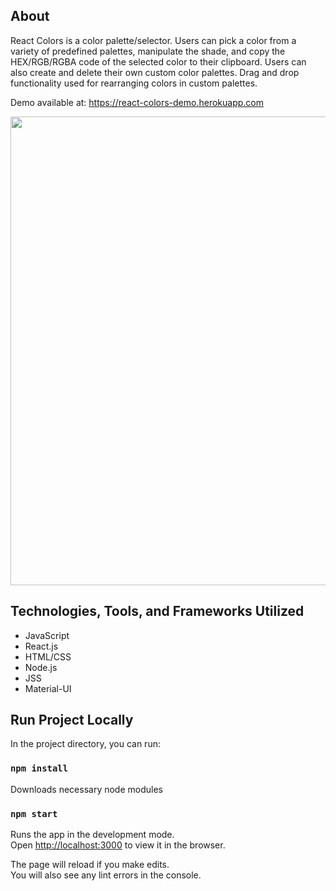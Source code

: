 ## About

React Colors is a color palette/selector. Users can pick a color from a variety of predefined palettes, manipulate the shade, and copy the HEX/RGB/RGBA code of the selected color to their clipboard. Users can also create and delete their own custom color palettes. Drag and drop functionality used for rearranging colors in custom palettes. 

Demo available at: https://react-colors-demo.herokuapp.com

<img src="https://github.com/mpdevelops/misc/blob/master/Screen%20Shot%202020-09-07%20at%2012.35.19%20AM.png?raw=true" width="750"/>

## Technologies, Tools, and Frameworks Utilized

- JavaScript
- React.js
- HTML/CSS
- Node.js
- JSS
- Material-UI

## Run Project Locally

In the project directory, you can run:

### `npm install`

Downloads necessary node modules

### `npm start`

Runs the app in the development mode.<br />
Open [http://localhost:3000](http://localhost:3000) to view it in the browser.

The page will reload if you make edits.<br />
You will also see any lint errors in the console.
